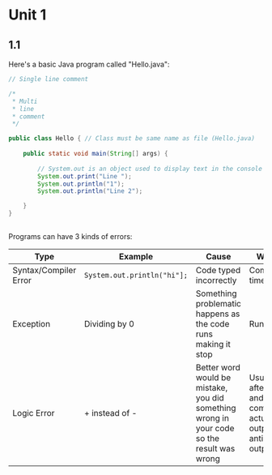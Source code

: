 # Unit 1

## 1.1

Here's a basic Java program called "Hello.java":

```java
// Single line comment

/*
 * Multi
 * line
 * comment
 */

public class Hello { // Class must be same name as file (Hello.java)
    
    public static void main(String[] args) {
        
        // System.out is an object used to display text in the console
        System.out.print("Line ");
        System.out.println("1");
        System.out.println("Line 2");

    }
}
    
```

Programs can have 3 kinds of errors:

| Type | Example | Cause | When? |
| ---- | ------- | ---------- | ---------- |
| Syntax/Compiler Error | `System.out.println("hi"];` | Code typed incorrectly | Compile time |
| Exception | Dividing by 0 | Something problematic happens as the code runs making it stop | Run time |
| Logic Error | + instead of - | Better word would be mistake, you did something wrong in your code so the result was wrong | Usually after run and compared actual output to anticipated output |



